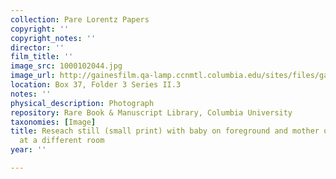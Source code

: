 ```yaml
---
collection: Pare Lorentz Papers
copyright: ''
copyright_notes: ''
director: ''
film_title: ''
image_src: 1000102044.jpg
image_url: http://gainesfilm.qa-lamp.ccnmtl.columbia.edu/sites/files/gainesfilm/images/1000102044.jpg
location: Box 37, Folder 3 Series II.3
notes: ''
physical_description: Photograph
repository: Rare Book & Manuscript Library, Columbia University
taxonomies: [Image]
title: Reseach still (small print) with baby on foreground and mother on the background,
  at a different room
year: ''

---
```

